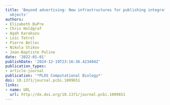 ```yaml
---
title: 'Beyond advertising: New infrastructures for publishing integrated research
  objects'
authors:
- Elizabeth DuPre
- Chris Holdgraf
- Agah Karakuzu
- Loïc Tetrel
- Pierre Bellec
- Nikola Stikov
- Jean-Baptiste Poline
date: '2022-01-01'
publishDate: '2024-12-19T23:16:36.423494Z'
publication_types:
- article-journal
publication: '*PLOS Computational Biology*'
doi: 10.1371/journal.pcbi.1009651
links:
- name: URL
  url: http://dx.doi.org/10.1371/journal.pcbi.1009651
---
```

